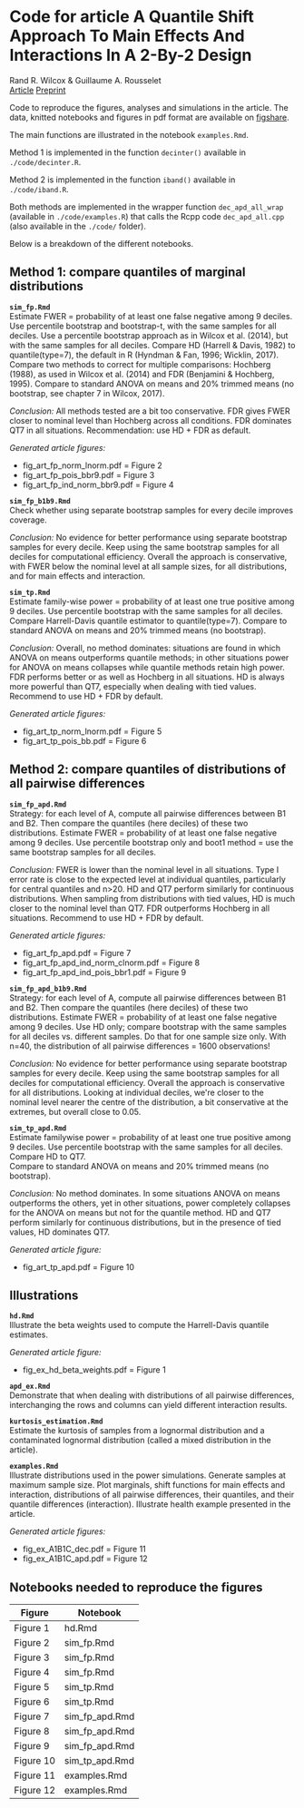 # **Code for article A Quantile Shift Approach To Main Effects And Interactions In A 2-By-2 Design**
Rand R. Wilcox & Guillaume A. Rousselet  
[Article](https://meth.psychopen.eu/index.php/meth/article/view/12271)
[Preprint](http://arxiv.org/abs/2305.12366)  

Code to reproduce the figures, analyses and simulations in the article.
The data, knitted notebooks and figures in pdf format are available on [figshare](https://doi.org/10.6084/m9.figshare.22927520.v1).  

The main functions are illustrated in the notebook `examples.Rmd`. 

Method 1 is implemented in the function `decinter()` available in `./code/decinter.R`.

Method 2 is implemented in the function `iband()` available in `./code/iband.R`.

Both methods are implemented in the wrapper function `dec_apd_all_wrap` (available in `./code/examples.R`) that calls the Rcpp code `dec_apd_all.cpp` (also available in the `./code/` folder).  

Below is a breakdown of the different notebooks.  

## Method 1: compare quantiles of marginal distributions

**`sim_fp.Rmd`**  
Estimate FWER = probability of at least one false negative among 9 deciles. Use percentile bootstrap and bootstrap-t, with the same samples for all deciles. Use a percentile bootstrap approach as in Wilcox et al. (2014), but with the same samples for all deciles. 
Compare HD (Harrell & Davis, 1982) to quantile(type=7), the default in R (Hyndman & Fan, 1996; Wicklin, 2017).
Compare two methods to correct for multiple comparisons: Hochberg (1988), as used in Wilcox et al. (2014) and FDR (Benjamini & Hochberg, 1995). Compare to standard ANOVA on means and 20% trimmed means (no bootstrap, see chapter 7 in Wilcox, 2017).

*Conclusion:* All methods tested are a bit too conservative. FDR gives FWER closer to nominal level than Hochberg across all conditions. FDR dominates QT7 in all situations. Recommendation: use HD + FDR as default.

*Generated article figures:*  
- fig_art_fp_norm_lnorm.pdf  = Figure 2  
- fig_art_fp_pois_bbr9.pdf = Figure 3  
- fig_art_fp_ind_norm_bbr9.pdf  = Figure 4  

**`sim_fp_b1b9.Rmd`**  
Check whether using separate bootstrap samples for every decile improves coverage.

*Conclusion:* No evidence for better performance using separate bootstrap samples for every decile.
Keep using the same bootstrap samples for all deciles for computational efficiency.
Overall the approach is conservative, with FWER below the nominal level at all sample sizes, for all distributions, and for main effects and interaction.

**`sim_tp.Rmd`**  
Estimate family-wise power = probability of at least one true positive among 9 deciles.
Use percentile bootstrap with the same samples for all deciles. 
Compare Harrell-Davis quantile estimator to quantile(type=7).
Compare to standard ANOVA on means and 20% trimmed means (no bootstrap).

*Conclusion:* Overall, no method dominates: situations are found in which ANOVA on means outperforms quantile methods; in other situations power for ANOVA on means collapses while quantile methods retain high power. FDR performs better or as well as Hochberg in all situations. HD is always more powerful than QT7, especially when dealing with tied values.  
Recommend to use HD + FDR by default.  

*Generated article figures:*  
- fig_art_tp_norm_lnorm.pdf = Figure 5  
- fig_art_tp_pois_bb.pdf = Figure 6  

## Method 2: compare quantiles of distributions of all pairwise differences

**`sim_fp_apd.Rmd`**  
Strategy: for each level of A, compute all pairwise differences between B1 and B2. Then compare the quantiles (here deciles) of these two distributions. Estimate FWER = probability of at least one false negative among 9 deciles.
Use percentile bootstrap only and boot1 method = use the same bootstrap samples for all deciles. 

*Conclusion:* FWER is lower than the nominal level in all situations. Type I error rate is close to the expected level at individual quantiles, particularly for central quantiles and n>20. HD and QT7 perform similarly for continuous distributions. When sampling from distributions with tied values, HD is much closer to the nominal level than QT7. FDR outperforms Hochberg in all situations.
Recommend to use HD + FDR by default.  

*Generated article figures:*  
- fig_art_fp_apd.pdf = Figure 7  
- fig_art_fp_apd_ind_norm_clnorm.pdf = Figure 8  
- fig_art_fp_apd_ind_pois_bbr1.pdf = Figure 9    

**`sim_fp_apd_b1b9.Rmd`**  
Strategy: for each level of A, compute all pairwise differences between B1 and B2. Then compare the quantiles (here deciles) of these two distributions. Estimate FWER = probability of at least one false negative among 9 deciles. Use HD only; compare bootstrap with the same samples for all deciles vs. different samples. Do that for one sample size only. With n=40, the distribution of all pairwise differences = 1600 observations!

*Conclusion:* No evidence for better performance using separate bootstrap samples for every decile.
Keep using the same bootstrap samples for all deciles for computational efficiency.
Overall the approach is conservative for all distributions. Looking at individual deciles, we're closer to the nominal level nearer the centre of the distribution, a bit conservative at the extremes, but overall close to 0.05.

**`sim_tp_apd.Rmd`**  
Estimate familywise power = probability of at least one true positive among 9 deciles.
Use percentile bootstrap with the same samples for all deciles. 
Compare HD to QT7.  
Compare to standard ANOVA on means and 20% trimmed means (no bootstrap).

*Conclusion:* No method dominates. In some situations ANOVA on means outperforms the others, yet in other situations, power completely collapses for the ANOVA on means but not for the quantile method. HD and QT7 perform similarly for continuous distributions, but in the presence of tied values, HD dominates QT7.  

*Generated article figure:*  
- fig_art_tp_apd.pdf = Figure 10  

## Illustrations

**`hd.Rmd`**  
Illustrate the beta weights used to compute the Harrell-Davis quantile estimates.  

*Generated article figure:*  
- fig_ex_hd_beta_weights.pdf  = Figure 1  

**`apd_ex.Rmd`**  
Demonstrate that when dealing with distributions of all pairwise differences, interchanging the rows and columns can yield different interaction results.  

**`kurtosis_estimation.Rmd`**  
Estimate the kurtosis of samples from a lognormal distribution and a contaminated lognormal distribution (called a mixed distribution in the article).  

**`examples.Rmd`**  
Illustrate distributions used in the power simulations. Generate samples at maximum sample size. Plot marginals, shift functions for main effects and interaction, distributions of all pairwise differences, their quantiles, and their quantile differences (interaction).
Illustrate health example presented in the article. 

*Generated article figures:*  
- fig_ex_A1B1C_dec.pdf = Figure 11  
- fig_ex_A1B1C_apd.pdf = Figure 12  

## Notebooks needed to reproduce the figures

| Figure | Notebook |
| ----- | ----- |
| Figure 1 | hd.Rmd |
| Figure 2 | sim_fp.Rmd |
| Figure 3 | sim_fp.Rmd |
| Figure 4 | sim_fp.Rmd |
| Figure 5 | sim_tp.Rmd |
| Figure 6 | sim_tp.Rmd |
| Figure 7 | sim_fp_apd.Rmd |
| Figure 8 | sim_fp_apd.Rmd |
| Figure 9 | sim_fp_apd.Rmd |
| Figure 10 | sim_tp_apd.Rmd |
| Figure 11 | examples.Rmd |
| Figure 12 | examples.Rmd |
